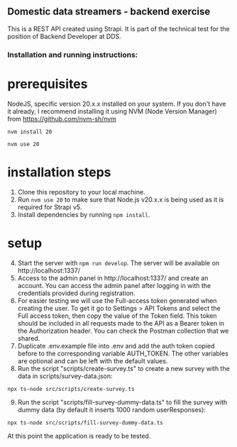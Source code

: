## Domestic data streamers - backend exercise

This is a REST API created using Strapi. It is part of the technical test for the position of Backend Developer at DDS.

### Installation and running instructions:

# prerequisites
NodeJS, specific version 20.x.x installed on your system. If you don't have it already, I recommend installing it using NVM (Node Version Manager) from https://github.com/nvm-sh/nvm

`nvm install 20`

`nvm use 20`

# installation steps

1. Clone this repository to your local machine.
2. Run `nvm use 20` to make sure that Node.js v20.x.x is being used as it is required for Strapi v5.
3. Install dependencies by running `npm install`.

# setup 
4. Start the server with `npm run develop`. The server will be available on http://localhost:1337/
5. Access to the admin panel in http://localhost:1337/ and create an account. You can access the admin panel after logging in with the credentials provided during registration.
6. For easier testing we will use the Full-access token generated when creating the user. To get it go to Settings > API Tokens and select the Full access token, then copy the value of the Token field. This token should be included in all requests made to the API as a Bearer token in the Authorization header. You can check the Postman collection that we shared.
7. Duplicate .env.example file into .env and add the auth token copied before to the corresponding variable AUTH_TOKEN. The other variables are optional and can be left with the default values.
8. Run the script "scripts/create-survey.ts" to create a new survey with the data in scripts/survey-data.json:
```
npx ts-node src/scripts/create-survey.ts
```
9. Run the script "scripts/fill-survey-dummy-data.ts" to fill the survey with dummy data (by default it inserts 1000 random userResponses):
```
npx ts-node src/scripts/fill-survey-dummy-data.ts
```

At this point the application is ready to be tested.